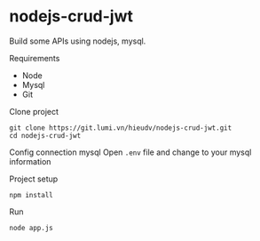 # nodejs-crud-jwt

Build some APIs using nodejs, mysql.

Requirements
- Node
- Mysql
- Git

Clone project
```
git clone https://git.lumi.vn/hieudv/nodejs-crud-jwt.git
cd nodejs-crud-jwt
```

Config connection mysql
Open `.env` file and change to your mysql information

Project setup
```
npm install
```
Run
```
node app.js
```
